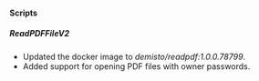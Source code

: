 
#### Scripts

##### ReadPDFFileV2

- Updated the docker image to *demisto/readpdf:1.0.0.78799*.
- Added support for opening PDF files with owner passwords.
